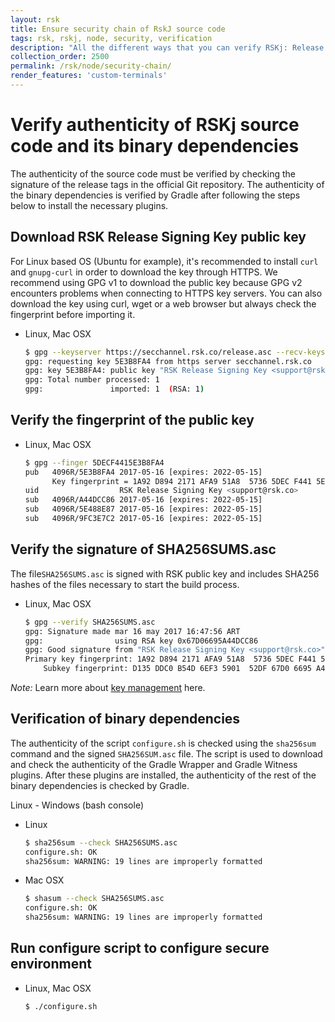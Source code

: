 ```yaml
---
layout: rsk
title: Ensure security chain of RskJ source code
tags: rsk, rskj, node, security, verification
description: "All the different ways that you can verify RSKj: Release signing key, fingerprint of the public key, SHA256SUMS.asc, binary dependencies, secure environment script"
collection_order: 2500
permalink: /rsk/node/security-chain/
render_features: 'custom-terminals'
---
```


# Verify authenticity of RSKj source code and its binary dependencies

The authenticity of the source code must be verified by checking the signature of the release tags in the official Git repository. The authenticity of the binary dependencies is verified by Gradle after following the steps below to install the necessary plugins.

## Download RSK Release Signing Key public key

For Linux based OS (Ubuntu for example), it's recommended to install `curl` and `gnupg-curl` in order to download the key through HTTPS.
We recommend using GPG v1 to download the public key because GPG v2 encounters problems when connecting to HTTPS key servers. You can also download the key using curl, wget or a web browser but always check the fingerprint before importing it.

[](#top "multiple-terminals")
- Linux, Mac OSX
  ```bash
  $ gpg --keyserver https://secchannel.rsk.co/release.asc --recv-keys 5DECF4415E3B8FA4
  gpg: requesting key 5E3B8FA4 from https server secchannel.rsk.co
  gpg: key 5E3B8FA4: public key "RSK Release Signing Key <support@rsk.co>"      imported
  gpg: Total number processed: 1
  gpg:               imported: 1  (RSA: 1)
  ```

## Verify the fingerprint of the public key

[](#top "multiple-terminals")
- Linux, Mac OSX
  ``` bash
  $ gpg --finger 5DECF4415E3B8FA4
  pub   4096R/5E3B8FA4 2017-05-16 [expires: 2022-05-15]
        Key fingerprint = 1A92 D894 2171 AFA9 51A8  5736 5DEC F441 5E3B 8FA4
  uid                  RSK Release Signing Key <support@rsk.co>
  sub   4096R/A44DCC86 2017-05-16 [expires: 2022-05-15]
  sub   4096R/5E488E87 2017-05-16 [expires: 2022-05-15]
  sub   4096R/9FC3E7C2 2017-05-16 [expires: 2022-05-15]
  ```

## Verify the signature of SHA256SUMS.asc

The file`SHA256SUMS.asc` is signed with RSK public key and includes SHA256 hashes of the files necessary to start the build process.

[](#top "multiple-terminals")
- Linux, Mac OSX
  ```bash
  $ gpg --verify SHA256SUMS.asc
  gpg: Signature made mar 16 may 2017 16:47:56 ART
  gpg:                using RSA key 0x67D06695A44DCC86
  gpg: Good signature from "RSK Release Signing Key <support@rsk.co>" [ultimate]
  Primary key fingerprint: 1A92 D894 2171 AFA9 51A8  5736 5DEC F441 5E3B 8FA4
      Subkey fingerprint: D135 DDC0 B54D 6EF3 5901  52DF 67D0 6695 A44D CC86
  ```

*Note:* Learn more about [key management](https://www.gnupg.org/gph/en/manual/x334.html) here.

## Verification of binary dependencies

The authenticity of the script `configure.sh` is checked using the `sha256sum` command and the signed `SHA256SUM.asc` file. The script is used to download and check the authenticity of the Gradle Wrapper and Gradle Witness plugins. After these plugins are installed, the authenticity of the rest of the binary dependencies is checked by Gradle.

Linux - Windows (bash console)

[](#top "multiple-terminals")
- Linux
  ```bash
  $ sha256sum --check SHA256SUMS.asc
  configure.sh: OK
  sha256sum: WARNING: 19 lines are improperly formatted
  ```
- Mac OSX
  ```bash
  $ shasum --check SHA256SUMS.asc
  configure.sh: OK
  sha256sum: WARNING: 19 lines are improperly formatted
  ```

## Run configure script to configure secure environment

[](#top "multiple-terminals")
- Linux, Mac OSX
  ```bash
  $ ./configure.sh
  ```
